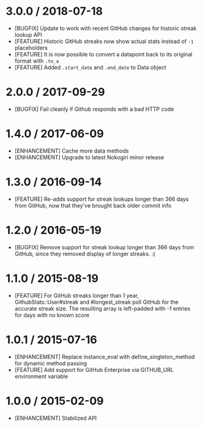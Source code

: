 # 3.0.0 / 2018-07-18

* [BUGFIX] Update to work with recent GitHub changes for historic streak lookup API
* [FEATURE] Historic GitHub streaks now show actual stats instead of `-1` placeholders
* [FEATURE] It is now possible to convert a datapoint back to its original format with `.to_a`
* [FEATURE] Added `.start_date` and `.end_date` to Data object

# 2.0.0 / 2017-09-29

* [BUGFIX] Fail cleanly if Github responds with a bad HTTP code

# 1.4.0 / 2017-06-09

* [ENHANCEMENT] Cache more data methods
* [ENHANCEMENT] Upgrade to latest Nokogiri minor release

# 1.3.0 / 2016-09-14

* [FEATURE] Re-adds support for streak lookups longer than 366 days from GitHub, now that they've brought back older commit info

# 1.2.0 / 2016-05-19

* [BUGFIX] Remove support for streak lookup longer than 366 days from GitHub, since they removed display of longer streaks. :(

# 1.1.0 / 2015-08-19

* [FEATURE] For GitHub streaks longer than 1 year, GithubStats::User#streak and #longest_streak poll GitHub for the accurate streak size. The resulting array is left-padded with -1 entries for days with no known score

# 1.0.1 / 2015-07-16

* [ENHANCEMENT] Replace instance_eval with define_singleton_method for dynamic method passing
* [FEATURE] Add support for GitHub Enterprise via GITHUB_URL environment variable

# 1.0.0 / 2015-02-09

* [ENHANCEMENT] Stabilized API

